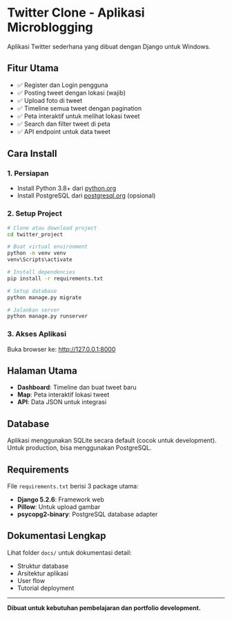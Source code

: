# Twitter Clone - Aplikasi Microblogging

Aplikasi Twitter sederhana yang dibuat dengan Django untuk Windows.

## Fitur Utama

- ✅ Register dan Login pengguna
- ✅ Posting tweet dengan lokasi (wajib)
- ✅ Upload foto di tweet
- ✅ Timeline semua tweet dengan pagination
- ✅ Peta interaktif untuk melihat lokasi tweet
- ✅ Search dan filter tweet di peta
- ✅ API endpoint untuk data tweet

## Cara Install

### 1. Persiapan

- Install Python 3.8+ dari [python.org](https://python.org)
- Install PostgreSQL dari [postgresql.org](https://postgresql.org) (opsional)

### 2. Setup Project

```bash
# Clone atau download project
cd twitter_project

# Buat virtual environment
python -m venv venv
venv\Scripts\activate

# Install dependencies
pip install -r requirements.txt

# Setup database
python manage.py migrate

# Jalankan server
python manage.py runserver
```

### 3. Akses Aplikasi

Buka browser ke: http://127.0.0.1:8000

## Halaman Utama

- **Dashboard**: Timeline dan buat tweet baru
- **Map**: Peta interaktif lokasi tweet
- **API**: Data JSON untuk integrasi

## Database

Aplikasi menggunakan SQLite secara default (cocok untuk development).
Untuk production, bisa menggunakan PostgreSQL.

## Requirements

File `requirements.txt` berisi 3 package utama:

- **Django 5.2.6**: Framework web
- **Pillow**: Untuk upload gambar
- **psycopg2-binary**: PostgreSQL database adapter

## Dokumentasi Lengkap

Lihat folder `docs/` untuk dokumentasi detail:

- Struktur database
- Arsitektur aplikasi
- User flow
- Tutorial deployment

---

**Dibuat untuk kebutuhan pembelajaran dan portfolio development.**

